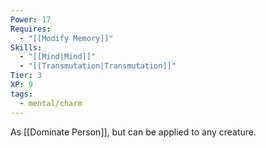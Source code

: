 ```yaml
---
Power: 17
Requires:
  - "[[Modify Memory]]"
Skills:
  - "[[Mind|Mind]]"
  - "[[Transmutation|Transmutation]]"
Tier: 3
XP: 9
tags:
  - mental/charm
---
```


As [[Dominate Person]], but can be applied to any creature.